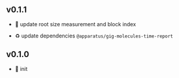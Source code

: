 ## v0.1.1

* 🐞 update root size measurement and block index

* ♻️ update dependencies `@apparatus/gig-molecules-time-report`

## v0.1.0

* 🐣 init
